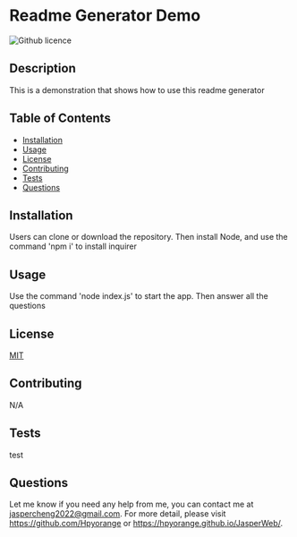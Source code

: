 # Readme Generator Demo
  ![Github licence](http://img.shields.io/badge/license-MIT-blue.svg)

  ## Description
  This is a demonstration that shows how to use this readme generator

  ## Table of Contents
  * [Installation](#installation)
  * [Usage](#usage)
  * [License](#license)
  * [Contributing](#contributing)
  * [Tests](#tests)
  * [Questions](#questions)

  ## Installation 
  Users can clone or download the repository. Then install Node, and use the command 'npm i' to install inquirer

  ## Usage 
  Use the command 'node index.js' to start the app. Then answer all the questions

  ## License 
  [MIT](https://choosealicense.com/licenses/mit/)

  ## Contributing 
  N/A

  ## Tests
  test

  ## Questions
  Let me know if you need any help from me, you can contact me at jaspercheng2022@gmail.com. For more detail, please visit https://github.com/Hpyorange or https://hpyorange.github.io/JasperWeb/.
